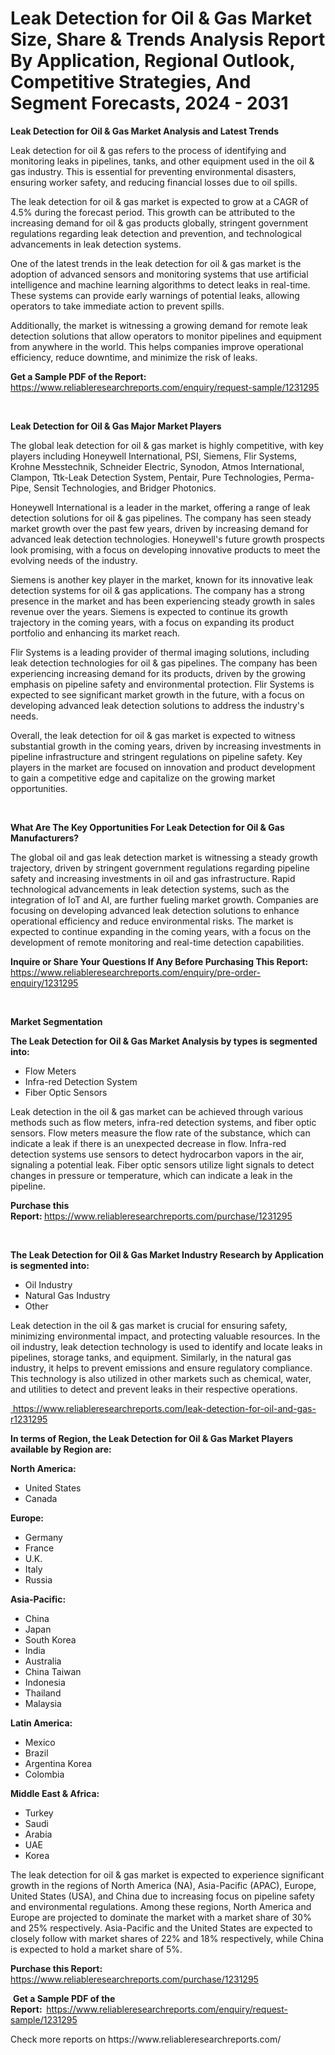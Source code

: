 <p><h1>Leak Detection for Oil & Gas Market Size, Share & Trends Analysis Report By Application, Regional Outlook, Competitive Strategies, And Segment Forecasts, 2024 - 2031</h1></p><p><strong>Leak Detection for Oil & Gas Market Analysis and Latest Trends</strong></p>
<p><p>Leak detection for oil & gas refers to the process of identifying and monitoring leaks in pipelines, tanks, and other equipment used in the oil & gas industry. This is essential for preventing environmental disasters, ensuring worker safety, and reducing financial losses due to oil spills.</p><p>The leak detection for oil & gas market is expected to grow at a CAGR of 4.5% during the forecast period. This growth can be attributed to the increasing demand for oil & gas products globally, stringent government regulations regarding leak detection and prevention, and technological advancements in leak detection systems.</p><p>One of the latest trends in the leak detection for oil & gas market is the adoption of advanced sensors and monitoring systems that use artificial intelligence and machine learning algorithms to detect leaks in real-time. These systems can provide early warnings of potential leaks, allowing operators to take immediate action to prevent spills.</p><p>Additionally, the market is witnessing a growing demand for remote leak detection solutions that allow operators to monitor pipelines and equipment from anywhere in the world. This helps companies improve operational efficiency, reduce downtime, and minimize the risk of leaks.</p></p>
<p><strong>Get a Sample PDF of the Report:&nbsp;</strong> <a href="https://www.reliableresearchreports.com/enquiry/request-sample/1231295">https://www.reliableresearchreports.com/enquiry/request-sample/1231295</a></p>
<p>&nbsp;</p>
<p><strong>Leak Detection for Oil & Gas Major Market Players</strong></p>
<p><p>The global leak detection for oil & gas market is highly competitive, with key players including Honeywell International, PSI, Siemens, Flir Systems, Krohne Messtechnik, Schneider Electric, Synodon, Atmos International, Clampon, Ttk-Leak Detection System, Pentair, Pure Technologies, Perma-Pipe, Sensit Technologies, and Bridger Photonics. </p><p>Honeywell International is a leader in the market, offering a range of leak detection solutions for oil & gas pipelines. The company has seen steady market growth over the past few years, driven by increasing demand for advanced leak detection technologies. Honeywell's future growth prospects look promising, with a focus on developing innovative products to meet the evolving needs of the industry.</p><p>Siemens is another key player in the market, known for its innovative leak detection systems for oil & gas applications. The company has a strong presence in the market and has been experiencing steady growth in sales revenue over the years. Siemens is expected to continue its growth trajectory in the coming years, with a focus on expanding its product portfolio and enhancing its market reach.</p><p>Flir Systems is a leading provider of thermal imaging solutions, including leak detection technologies for oil & gas pipelines. The company has been experiencing increasing demand for its products, driven by the growing emphasis on pipeline safety and environmental protection. Flir Systems is expected to see significant market growth in the future, with a focus on developing advanced leak detection solutions to address the industry's needs. </p><p>Overall, the leak detection for oil & gas market is expected to witness substantial growth in the coming years, driven by increasing investments in pipeline infrastructure and stringent regulations on pipeline safety. Key players in the market are focused on innovation and product development to gain a competitive edge and capitalize on the growing market opportunities.</p></p>
<p>&nbsp;</p>
<p><strong>What Are The Key Opportunities For Leak Detection for Oil & Gas Manufacturers?</strong></p>
<p><p>The global oil and gas leak detection market is witnessing a steady growth trajectory, driven by stringent government regulations regarding pipeline safety and increasing investments in oil and gas infrastructure. Rapid technological advancements in leak detection systems, such as the integration of IoT and AI, are further fueling market growth. Companies are focusing on developing advanced leak detection solutions to enhance operational efficiency and reduce environmental risks. The market is expected to continue expanding in the coming years, with a focus on the development of remote monitoring and real-time detection capabilities.</p></p>
<p><strong>Inquire or Share Your Questions If Any Before Purchasing This Report:</strong> <a href="https://www.reliableresearchreports.com/enquiry/pre-order-enquiry/1231295">https://www.reliableresearchreports.com/enquiry/pre-order-enquiry/1231295</a></p>
<p>&nbsp;</p>
<p><strong>Market Segmentation</strong></p>
<p><strong>The Leak Detection for Oil & Gas Market Analysis by types is segmented into:</strong></p>
<p><ul><li>Flow Meters</li><li>Infra-red Detection System</li><li>Fiber Optic Sensors</li></ul></p>
<p><p>Leak detection in the oil & gas market can be achieved through various methods such as flow meters, infra-red detection systems, and fiber optic sensors. Flow meters measure the flow rate of the substance, which can indicate a leak if there is an unexpected decrease in flow. Infra-red detection systems use sensors to detect hydrocarbon vapors in the air, signaling a potential leak. Fiber optic sensors utilize light signals to detect changes in pressure or temperature, which can indicate a leak in the pipeline.</p></p>
<p><strong>Purchase this Report:&nbsp;</strong><a href="https://www.reliableresearchreports.com/purchase/1231295">https://www.reliableresearchreports.com/purchase/1231295</a></p>
<p>&nbsp;</p>
<p><strong>The Leak Detection for Oil & Gas Market Industry Research by Application is segmented into:</strong></p>
<p><ul><li>Oil Industry</li><li>Natural Gas Industry</li><li>Other</li></ul></p>
<p><p>Leak detection in the oil & gas market is crucial for ensuring safety, minimizing environmental impact, and protecting valuable resources. In the oil industry, leak detection technology is used to identify and locate leaks in pipelines, storage tanks, and equipment. Similarly, in the natural gas industry, it helps to prevent emissions and ensure regulatory compliance. This technology is also utilized in other markets such as chemical, water, and utilities to detect and prevent leaks in their respective operations.</p></p>
<p><a href="https://www.reliableresearchreports.com/leak-detection-for-oil-and-gas-r1231295">&nbsp;https://www.reliableresearchreports.com/leak-detection-for-oil-and-gas-r1231295</a></p>
<p><strong>In terms of Region, the Leak Detection for Oil & Gas Market Players available by Region are:</strong></p>
<p>
    <p> <strong> North America: </strong>
        <ul>
            <li>United States</li>
            <li>Canada</li>
        </ul>
        </p> 
    <p> <strong> Europe: </strong>
        <ul>
            <li>Germany</li>
            <li>France</li>
            <li>U.K.</li>
            <li>Italy</li>
            <li>Russia</li>
        </ul>
        </p> 
    <p> <strong> Asia-Pacific: </strong>
        <ul>
            <li>China</li>
            <li>Japan</li>
            <li>South Korea</li>
            <li>India</li>
            <li>Australia</li>
            <li>China Taiwan</li>
            <li>Indonesia</li>
            <li>Thailand</li>
            <li>Malaysia</li>
        </ul>
        </p> 
    <p> <strong> Latin America: </strong>
        <ul>
            <li>Mexico</li>
            <li>Brazil</li>
            <li>Argentina Korea</li>
            <li>Colombia</li>
        </ul>
        </p> 
    <p> <strong> Middle East & Africa: </strong>
        <ul>
            <li>Turkey</li>
            <li>Saudi</li>
            <li>Arabia</li>
            <li>UAE</li>
            <li>Korea</li>
        </ul>
    </p>
    </p>
<p><p>The leak detection for oil & gas market is expected to experience significant growth in the regions of North America (NA), Asia-Pacific (APAC), Europe, United States (USA), and China due to increasing focus on pipeline safety and environmental regulations. Among these regions, North America and Europe are projected to dominate the market with a market share of 30% and 25% respectively. Asia-Pacific and the United States are expected to closely follow with market shares of 22% and 18% respectively, while China is expected to hold a market share of 5%.</p></p>
<p><strong>Purchase this Report: </strong><a href="https://www.reliableresearchreports.com/purchase/1231295">https://www.reliableresearchreports.com/purchase/1231295</a></p>
<p>&nbsp;<strong>Get a Sample PDF of the Report:&nbsp;&nbsp;</strong><a href="https://www.reliableresearchreports.com/enquiry/request-sample/1231295">https://www.reliableresearchreports.com/enquiry/request-sample/1231295</a></p>
<p><strong></strong></p>
<p>Check more reports on https://www.reliableresearchreports.com/</p>